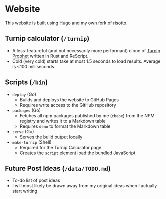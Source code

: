 # Website

This website is built using [Hugo](https://gohugo.io) and my own
[fork](https://github.com/cbebe/risotto) of
[risotto](https://github.com/joeroe/risotto).

## Turnip calculator (`/turnip`)

- A less-featureful (and not necessarily more performant) clone of
  [Turnip Prophet](https://turnipprophet.io/) written in Rust and ReScript.
- Cold (very cold) starts take at most 1.5 seconds to load results. Average is
  <100 milliseconds.

## Scripts (`/bin`)

- `deploy` (Go)
  - Builds and deploys the website to GitHub Pages
  - Requires write access to the GitHub repository
- `packages` (Go)
  - Fetches all npm packages published by me (`cbebe`) from the NPM registry and
    writes it to a Markdown table
  - Requires `deno` to format the Markdown table
- `serve` (Go)
  - Serves the build output locally
- `make-turnip` (Shell)
  - Required for the Turnip Calculator page
  - Creates the `script` element load the bundled JavaScript

## Future Post Ideas (`/data/TODO.md`)

- To-do list of post ideas
- I will most likely be drawn away from my original ideas when I actually start
  writing
